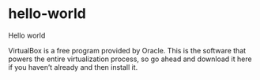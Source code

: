 # hello-world
Hello world 

VirtualBox is a free program provided by Oracle. This is the software that powers the entire virtualization process, so go ahead and download it here if you haven’t already and then install it.
